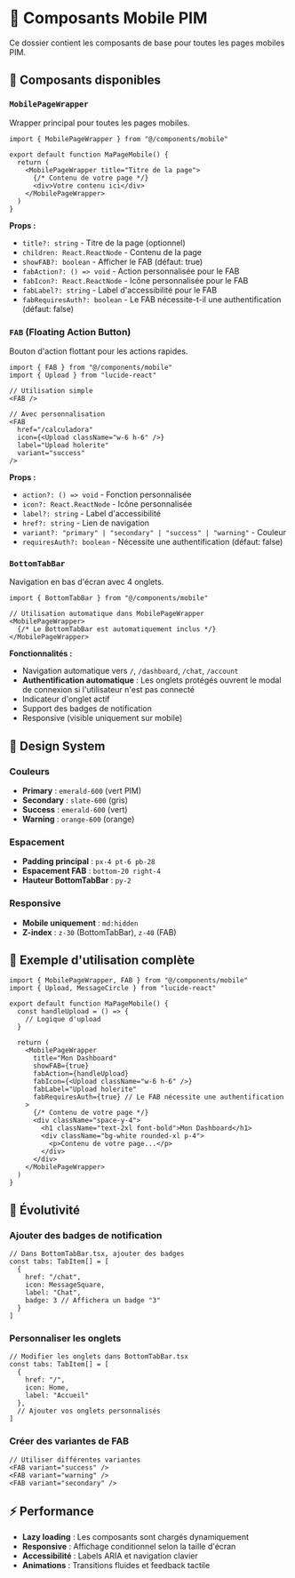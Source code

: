 # 📱 Composants Mobile PIM

Ce dossier contient les composants de base pour toutes les pages mobiles PIM.

## 🎯 Composants disponibles

### `MobilePageWrapper`
Wrapper principal pour toutes les pages mobiles.

```tsx
import { MobilePageWrapper } from "@/components/mobile"

export default function MaPageMobile() {
  return (
    <MobilePageWrapper title="Titre de la page">
      {/* Contenu de votre page */}
      <div>Votre contenu ici</div>
    </MobilePageWrapper>
  )
}
```

**Props :**
- `title?: string` - Titre de la page (optionnel)
- `children: React.ReactNode` - Contenu de la page
- `showFAB?: boolean` - Afficher le FAB (défaut: true)
- `fabAction?: () => void` - Action personnalisée pour le FAB
- `fabIcon?: React.ReactNode` - Icône personnalisée pour le FAB
- `fabLabel?: string` - Label d'accessibilité pour le FAB
- `fabRequiresAuth?: boolean` - Le FAB nécessite-t-il une authentification (défaut: false)

### `FAB` (Floating Action Button)
Bouton d'action flottant pour les actions rapides.

```tsx
import { FAB } from "@/components/mobile"
import { Upload } from "lucide-react"

// Utilisation simple
<FAB />

// Avec personnalisation
<FAB 
  href="/calculadora"
  icon={<Upload className="w-6 h-6" />}
  label="Upload holerite"
  variant="success"
/>
```

**Props :**
- `action?: () => void` - Fonction personnalisée
- `icon?: React.ReactNode` - Icône personnalisée
- `label?: string` - Label d'accessibilité
- `href?: string` - Lien de navigation
- `variant?: "primary" | "secondary" | "success" | "warning"` - Couleur
- `requiresAuth?: boolean` - Nécessite une authentification (défaut: false)

### `BottomTabBar`
Navigation en bas d'écran avec 4 onglets.

```tsx
import { BottomTabBar } from "@/components/mobile"

// Utilisation automatique dans MobilePageWrapper
<MobilePageWrapper>
  {/* Le BottomTabBar est automatiquement inclus */}
</MobilePageWrapper>
```

**Fonctionnalités :**
- Navigation automatique vers `/`, `/dashboard`, `/chat`, `/account`
- **Authentification automatique** : Les onglets protégés ouvrent le modal de connexion si l'utilisateur n'est pas connecté
- Indicateur d'onglet actif
- Support des badges de notification
- Responsive (visible uniquement sur mobile)

## 🎨 Design System

### Couleurs
- **Primary** : `emerald-600` (vert PIM)
- **Secondary** : `slate-600` (gris)
- **Success** : `emerald-600` (vert)
- **Warning** : `orange-600` (orange)

### Espacement
- **Padding principal** : `px-4 pt-6 pb-28`
- **Espacement FAB** : `bottom-20 right-4`
- **Hauteur BottomTabBar** : `py-2`

### Responsive
- **Mobile uniquement** : `md:hidden`
- **Z-index** : `z-30` (BottomTabBar), `z-40` (FAB)

## 📱 Exemple d'utilisation complète

```tsx
import { MobilePageWrapper, FAB } from "@/components/mobile"
import { Upload, MessageCircle } from "lucide-react"

export default function MaPageMobile() {
  const handleUpload = () => {
    // Logique d'upload
  }

  return (
    <MobilePageWrapper 
      title="Mon Dashboard"
      showFAB={true}
      fabAction={handleUpload}
      fabIcon={<Upload className="w-6 h-6" />}
      fabLabel="Upload holerite"
      fabRequiresAuth={true} // Le FAB nécessite une authentification
    >
      {/* Contenu de votre page */}
      <div className="space-y-4">
        <h1 className="text-2xl font-bold">Mon Dashboard</h1>
        <div className="bg-white rounded-xl p-4">
          <p>Contenu de votre page...</p>
        </div>
      </div>
    </MobilePageWrapper>
  )
}
```

## 🔧 Évolutivité

### Ajouter des badges de notification
```tsx
// Dans BottomTabBar.tsx, ajouter des badges
const tabs: TabItem[] = [
  {
    href: "/chat",
    icon: MessageSquare,
    label: "Chat",
    badge: 3 // Affichera un badge "3"
  }
]
```

### Personnaliser les onglets
```tsx
// Modifier les onglets dans BottomTabBar.tsx
const tabs: TabItem[] = [
  {
    href: "/",
    icon: Home,
    label: "Accueil"
  },
  // Ajouter vos onglets personnalisés
]
```

### Créer des variantes de FAB
```tsx
// Utiliser différentes variantes
<FAB variant="success" />
<FAB variant="warning" />
<FAB variant="secondary" />
```

## ⚡ Performance

- **Lazy loading** : Les composants sont chargés dynamiquement
- **Responsive** : Affichage conditionnel selon la taille d'écran
- **Accessibilité** : Labels ARIA et navigation clavier
- **Animations** : Transitions fluides et feedback tactile 